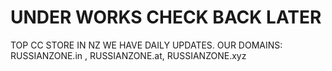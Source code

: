 # UNDER WORKS CHECK BACK LATER
TOP CC STORE IN NZ
WE HAVE DAILY UPDATES. 
OUR DOMAINS: RUSSIANZONE.in , RUSSIANZONE.at, RUSSIANZONE.xyz
